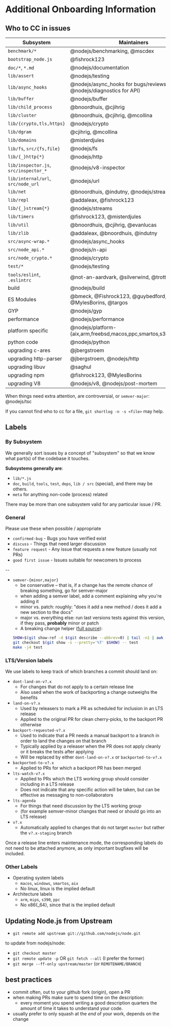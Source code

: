 # Additional Onboarding Information

## Who to CC in issues

| Subsystem                             | Maintainers                                                           |
| ---                                   | ---                                                                   |
| `benchmark/*`                         | @nodejs/benchmarking, @mscdex                                         |
| `bootstrap_node.js`                   | @fishrock123                                                          |
| `doc/*`, `*.md`                       | @nodejs/documentation                                                 |
| `lib/assert`                          | @nodejs/testing                                                       |
| `lib/async_hooks`                     | @nodejs/async\_hooks for bugs/reviews (+ @nodejs/diagnostics for API) |
| `lib/buffer`                          | @nodejs/buffer                                                        |
| `lib/child_process`                   | @bnoordhuis, @cjihrig                                                 |
| `lib/cluster`                         | @bnoordhuis, @cjihrig, @mcollina                                      |
| `lib/{crypto,tls,https}`              | @nodejs/crypto                                                        |
| `lib/dgram`                           | @cjihrig, @mcollina                                                   |
| `lib/domains`                         | @misterdjules                                                         |
| `lib/fs`, `src/{fs,file}`             | @nodejs/fs                                                            |
| `lib/{_}http{*}`                      | @nodejs/http                                                          |
| `lib/inspector.js`, `src/inspector_*` | @nodejs/v8-inspector                                                  |
| `lib/internal/url`, `src/node_url`    | @nodejs/url                                                           |
| `lib/net`                             | @bnoordhuis, @indutny, @nodejs/streams                                |
| `lib/repl`                            | @addaleax, @fishrock123                                               |
| `lib/{_}stream{*}`                    | @nodejs/streams                                                       |
| `lib/timers`                          | @fishrock123, @misterdjules                                           |
| `lib/util`                            | @bnoordhuis, @cjihrig, @evanlucas                                     |
| `lib/zlib`                            | @addaleax, @bnoordhuis, @indutny                                      |
| `src/async-wrap.*`                    | @nodejs/async\_hooks                                                  |
| `src/node_api.*`                      | @nodejs/n-api                                                         |
| `src/node_crypto.*`                   | @nodejs/crypto                                                        |
| `test/*`                              | @nodejs/testing                                                       |
| `tools/eslint`, `.eslintrc`           | @not-an-aardvark, @silverwind, @trott                                 |
| build                                 | @nodejs/build                                                         |
| ES Modules                            | @bmeck, @Fishrock123, @guybedford, @MylesBorins, @targos              |
| GYP                                   | @nodejs/gyp                                                           |
| performance                           | @nodejs/performance                                                   |
| platform specific                     | @nodejs/platform-{aix,arm,freebsd,macos,ppc,smartos,s390,windows}     |
| python code                           | @nodejs/python                                                        |
| upgrading c-ares                      | @jbergstroem                                                          |
| upgrading http-parser                 | @jbergstroem, @nodejs/http                                            |
| upgrading libuv                       | @saghul                                                               |
| upgrading npm                         | @fishrock123, @MylesBorins                                            |
| upgrading V8                          | @nodejs/v8, @nodejs/post-mortem                                       |

When things need extra attention, are controversial, or `semver-major`:
@nodejs/tsc

If you cannot find who to cc for a file, `git shortlog -n -s <file>` may help.

## Labels

### By Subsystem

We generally sort issues by a concept of "subsystem" so that we know what
part(s) of the codebase it touches.

**Subsystems generally are**:

* `lib/*.js`
* `doc`, `build`, `tools`, `test`, `deps`, `lib / src` (special), and there may
  be others.
* `meta` for anything non-code (process) related

There may be more than one subsystem valid for any particular issue / PR.

### General

Please use these when possible / appropriate

* `confirmed-bug` - Bugs you have verified exist
* `discuss` - Things that need larger discussion
* `feature request` - Any issue that requests a new feature (usually not PRs)
* `good first issue` - Issues suitable for newcomers to process

--

* `semver-{minor,major}`
  * be conservative – that is, if a change has the remote *chance* of breaking
    something, go for semver-major
  * when adding a semver label, add a comment explaining why you're adding it
  * minor vs. patch: roughly: "does it add a new method / does it add a new
    section to the docs"
  * major vs. everything else: run last versions tests against this version, if
    they pass, **probably** minor or patch
  * A breaking change helper
    ([full source](https://gist.github.com/chrisdickinson/ba532fa0e4e243fb7b44)):
  ```sh
  SHOW=$(git show-ref -d $(git describe --abbrev=0) | tail -n1 | awk '{print $1}')
  git checkout $(git show -s --pretty='%T' $SHOW) -- test
  make -j4 test
  ```

### LTS/Version labels

We use labels to keep track of which branches a commit should land on:

* `dont-land-on-v?.x`
  * For changes that do not apply to a certain release line
  * Also used when the work of backporting a change outweighs the benefits
* `land-on-v?.x`
  * Used by releasers to mark a PR as scheduled for inclusion in an LTS release
  * Applied to the original PR for clean cherry-picks, to the backport PR
    otherwise
* `backport-requested-v?.x`
  * Used to indicate that a PR needs a manual backport to a branch in order to
    land the changes on that branch
  * Typically applied by a releaser when the PR does not apply cleanly or it
    breaks the tests after applying
  * Will be replaced by either `dont-land-on-v?.x` or `backported-to-v?.x`
* `backported-to-v?.x`
  * Applied to PRs for which a backport PR has been merged
* `lts-watch-v?.x`
  * Applied to PRs which the LTS working group should consider including in a
    LTS release
  * Does not indicate that any specific action will be taken, but can be
    effective as messaging to non-collaborators
* `lts-agenda`
  * For things that need discussion by the LTS working group
  * (for example semver-minor changes that need or should go into an LTS
    release)
* `v?.x`
  * Automatically applied to changes that do not target `master` but rather the
    `v?.x-staging` branch

Once a release line enters maintenance mode, the corresponding labels do not
need to be attached anymore, as only important bugfixes will be included.

### Other Labels

* Operating system labels
  * `macos`, `windows`, `smartos`, `aix`
  * No linux, linux is the implied default
* Architecture labels
  * `arm`, `mips`, `s390`, `ppc`
  * No x86{_64}, since that is the implied default

## Updating Node.js from Upstream

* `git remote add upstream git://github.com/nodejs/node.git`

to update from nodejs/node:

* `git checkout master`
* `git remote update -p` OR `git fetch --all` (I prefer the former)
* `git merge --ff-only upstream/master` (or `REMOTENAME/BRANCH`)

## best practices

* commit often, out to your github fork (origin), open a PR
* when making PRs make sure to spend time on the description:
  * every moment you spend writing a good description quarters the amount of
    time it takes to understand your code.
* usually prefer to only squash at the *end* of your work, depends on the change
